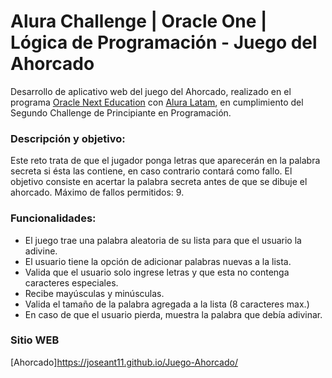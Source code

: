 # Alura Challenge | Oracle One | Lógica de Programación - Juego del Ahorcado


Desarrollo de aplicativo web del juego del Ahorcado, realizado en el programa [Oracle Next Education](https://www.oracle.com/co/education/oracle-next-education/ "Oracle Next Education") con [Alura Latam](https://www.aluracursos.com/ "Alura Latam"),  en cumplimiento del Segundo Challenge de Principiante en Programación.

### Descripción y objetivo:

Este reto trata de que el jugador ponga letras que aparecerán en la palabra secreta si ésta las contiene, en caso contrario contará como fallo. El objetivo consiste en acertar la palabra secreta antes de que se dibuje el ahorcado. Máximo de fallos permitidos: 9.

### Funcionalidades:
- El juego trae una palabra aleatoria de su lista para que el usuario la adivine.
- El usuario tiene la opción de adicionar palabras nuevas a la lista.
- Valida que el usuario solo ingrese letras y que esta no contenga caracteres especiales.
- Recibe mayúsculas y minúsculas.
- Valida el tamaño de la palabra agregada a la lista (8 caracteres max.)
- En caso de que el usuario pierda, muestra la palabra que debía adivinar.


### Sitio WEB
[Ahorcado]https://joseant11.github.io/Juego-Ahorcado/


